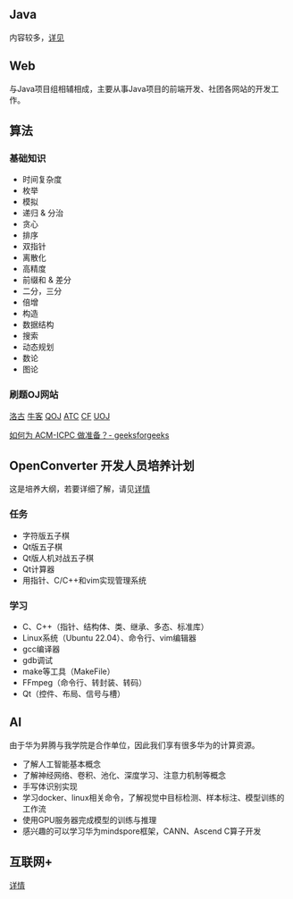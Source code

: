 ## Java

内容较多，[详见](https://osc.tsguas.cn/content/2-development/JavaBasicLearningRoute.html)

## Web

与Java项目组相辅相成，主要从事Java项目的前端开发、社团各网站的开发工作。

## 算法

### 基础知识
- 时间复杂度
- 枚举
- 模拟
- 递归 & 分治
- 贪心
- 排序
- 双指针
- 离散化
- 高精度
- 前缀和 & 差分
- 二分，三分
- 倍增
- 构造
- 数据结构
- 搜索
- 动态规划
- 数论
- 图论

### 刷题OJ网站
 [洛古](http://https://www.luogu.com.cn/)
 [牛客](https://ac.nowcoder.com/)
 [QOJ](http://qoj.ac/)
 [ATC](http://atcoder.jp/)
 [CF](http:codeforces.com/)
 [UOJ](https://uoj.ac/)

[如何为 ACM-ICPC 做准备？- geeksforgeeks](https://www.geeksforgeeks.org/how-to-prepare-for-acm-icpc/)

## OpenConverter 开发人员培养计划

这是培养大纲，若要详细了解，请见[详情](https://osc.tsguas.cn/content/2-development/OpenConverterBasicLearningRoute.html)

### 任务
- 字符版五子棋
- Qt版五子棋
- Qt版人机对战五子棋
- Qt计算器
- 用指针、C/C++和vim实现管理系统

### 学习
- C、C++（指针、结构体、类、继承、多态、标准库）
- Linux系统（Ubuntu 22.04）、命令行、vim编辑器
- gcc编译器
- gdb调试
- make等工具（MakeFile）
- FFmpeg（命令行、转封装、转码）
- Qt（控件、布局、信号与槽）

## AI

由于华为昇腾与我学院是合作单位，因此我们享有很多华为的计算资源。

- 了解人工智能基本概念
- 了解神经网络、卷积、池化、深度学习、注意力机制等概念
- 手写体识别实现 
- 学习docker、linux相关命令，了解视觉中目标检测、样本标注、模型训练的工作流
- 使用GPU服务器完成模型的训练与推理
- 感兴趣的可以学习华为mindspore框架，CANN、Ascend C算子开发

## 互联网+

[详情](https://osc.tsguas.cn/content/2-development/internet.html)